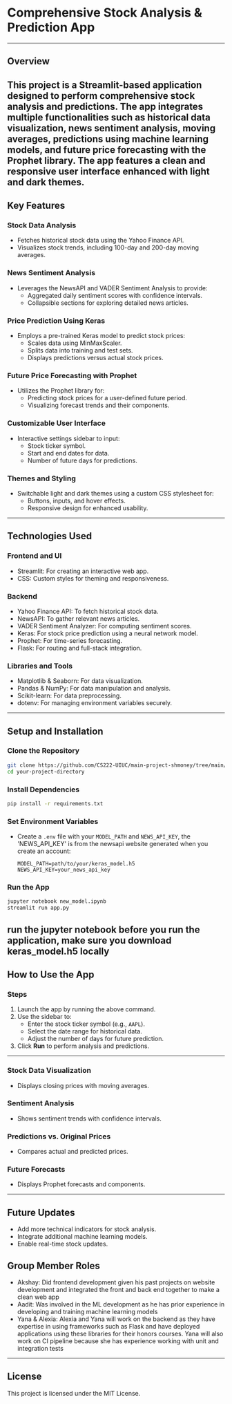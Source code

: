 # Comprehensive Stock Analysis & Prediction App
---
## Overview
This project is a Streamlit-based application designed to perform comprehensive stock analysis and predictions. The app integrates multiple functionalities such as historical data visualization, news sentiment analysis, moving averages, predictions using machine learning models, and future price forecasting with the Prophet library. The app features a clean and responsive user interface enhanced with light and dark themes.
---
## Key Features
### Stock Data Analysis
- Fetches historical stock data using the Yahoo Finance API.
- Visualizes stock trends, including 100-day and 200-day moving averages.
### News Sentiment Analysis
- Leverages the NewsAPI and VADER Sentiment Analysis to provide:
  - Aggregated daily sentiment scores with confidence intervals.
  - Collapsible sections for exploring detailed news articles.
### Price Prediction Using Keras
- Employs a pre-trained Keras model to predict stock prices:
  - Scales data using MinMaxScaler.
  - Splits data into training and test sets.
  - Displays predictions versus actual stock prices.
### Future Price Forecasting with Prophet
- Utilizes the Prophet library for:
  - Predicting stock prices for a user-defined future period.
  - Visualizing forecast trends and their components.
### Customizable User Interface
- Interactive settings sidebar to input:
  - Stock ticker symbol.
  - Start and end dates for data.
  - Number of future days for predictions.
### Themes and Styling
- Switchable light and dark themes using a custom CSS stylesheet for:
  - Buttons, inputs, and hover effects.
  - Responsive design for enhanced usability.
---
## Technologies Used
### Frontend and UI
- Streamlit: For creating an interactive web app.
- CSS: Custom styles for theming and responsiveness.
### Backend
- Yahoo Finance API: To fetch historical stock data.
- NewsAPI: To gather relevant news articles.
- VADER Sentiment Analyzer: For computing sentiment scores.
- Keras: For stock price prediction using a neural network model.
- Prophet: For time-series forecasting.
- Flask: For routing and full-stack integration.
### Libraries and Tools
- Matplotlib & Seaborn: For data visualization.
- Pandas & NumPy: For data manipulation and analysis.
- Scikit-learn: For data preprocessing.
- dotenv: For managing environment variables securely.
---
## Setup and Installation
### Clone the Repository
```bash
git clone https://github.com/CS222-UIUC/main-project-shmoney/tree/main/
cd your-project-directory
```
### Install Dependencies
```bash
pip install -r requirements.txt
```
### Set Environment Variables
- Create a `.env` file with your `MODEL_PATH` and `NEWS_API_KEY`, the 'NEWS_API_KEY' is from the newsapi website generated when you create an account:
  ```env
  MODEL_PATH=path/to/your/keras_model.h5
  NEWS_API_KEY=your_news_api_key
  ```
### Run the App
```bash
jupyter notebook new_model.ipynb
streamlit run app.py
```
run the jupyter notebook before you run the application, make sure you download keras_model.h5 locally
---
## How to Use the App
### Steps
1. Launch the app by running the above command.
2. Use the sidebar to:
   - Enter the stock ticker symbol (e.g., `AAPL`).
   - Select the date range for historical data.
   - Adjust the number of days for future prediction.
3. Click **Run** to perform analysis and predictions.
---
### Stock Data Visualization
- Displays closing prices with moving averages.
### Sentiment Analysis
- Shows sentiment trends with confidence intervals.
### Predictions vs. Original Prices
- Compares actual and predicted prices.
### Future Forecasts
- Displays Prophet forecasts and components.
---
## Future Updates
- Add more technical indicators for stock analysis.
- Integrate additional machine learning models.
- Enable real-time stock updates.
## Group Member Roles
- Akshay: Did frontend development given his past projects on website development and integrated the front and back end together to make a clean web app
- Aadit: Was involved in the ML development as he has prior experience in developing and training machine learning models
- Yana & Alexia: Alexia and Yana will work on the backend as they have expertise in using frameworks such as Flask and have deployed applications using these libraries for their honors courses. Yana will also work on CI pipeline because she has experience working with unit and integration tests
---
## License
This project is licensed under the MIT License.